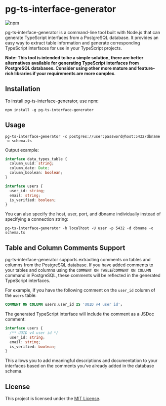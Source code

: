 # pg-ts-interface-generator

[![npm](https://img.shields.io/npm/v/pg-ts-interface-generator?logo=npm)](https://www.npmjs.com/package/pg-ts-interface-generator)

pg-ts-interface-generator is a command-line tool built with Node.js that can generate TypeScript interfaces from a PostgreSQL database. It provides an easy way to extract table information and generate corresponding TypeScript interfaces for use in your TypeScript projects.

**Note: This tool is intended to be a simple solution, there are better alternatives available for generating TypeScript interfaces from PostgreSQL databases. Consider using other more mature and feature-rich libraries if your requirements are more complex.**

## Installation

To install pg-ts-interface-generator, use npm:

```shell
npm install -g pg-ts-interface-generator
```

## Usage

```shell
pg-ts-interface-generator -c postgres://user:password@host:5432/dbname -o schema.ts
```

Output example:

```typescript
interface data_types_table {
  column_uuid: string;
  column_date: Date;
  column_boolean: boolean;
}

interface users {
  user_id: string;
  email: string;
  is_verified: boolean;
}
```

You can also specify the host, user, port, and dbname individually instead of specifying a connection string:

```shell
pg-ts-interface-generator -h localhost -U user -p 5432 -d dbname -o schema.ts
```

## Table and Column Comments Support

pg-ts-interface-generator supports extracting comments on tables and columns from the PostgreSQL database. If you have added comments to your tables and columns using the `COMMENT ON TABLE`/`COMMENT ON COLUMN` command in PostgreSQL, these comments will be reflected in the generated TypeScript interfaces.

For example, if you have the following comment on the `user_id` column of the `users` table:

```sql
COMMENT ON COLUMN users.user_id IS 'UUID v4 user id';
```

The generated TypeScript interface will include the comment as a JSDoc comment:

```typescript
interface users {
  /** UUID v4 user id */
  user_id: string;
  email: string;
  is_verified: boolean;
}
```

This allows you to add meaningful descriptions and documentation to your interfaces based on the comments you've already added in the database schema.

## License

This project is licensed under the [MIT License](LICENSE).
